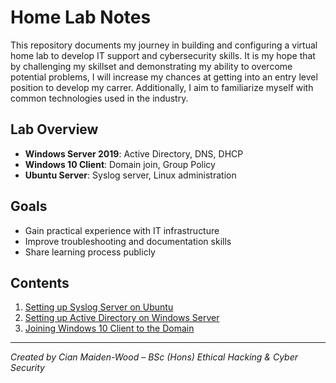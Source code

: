 # Home Lab Notes

This repository documents my journey in building and configuring a virtual home lab to develop IT support and cybersecurity skills. It is my hope that by challenging my skillset and demonstrating my ability to overcome potential problems, I will increase my chances at getting into an entry level position to develop my carrer. Additionally, I aim to familiarize myself with common technologies used in the industry. 

## Lab Overview
- **Windows Server 2019**: Active Directory, DNS, DHCP
- **Windows 10 Client**: Domain join, Group Policy
- **Ubuntu Server**: Syslog server, Linux administration

## Goals
- Gain practical experience with IT infrastructure
- Improve troubleshooting and documentation skills
- Share learning process publicly

## Contents
1. [Setting up Syslog Server on Ubuntu](01-ubuntu-syslog.md)
2. [Setting up Active Directory on Windows Server](02-ad-ds-setup.md)
3. [Joining Windows 10 Client to the Domain](03-join-win10.md)


---
*Created by Cian Maiden-Wood – BSc (Hons) Ethical Hacking & Cyber Security*
